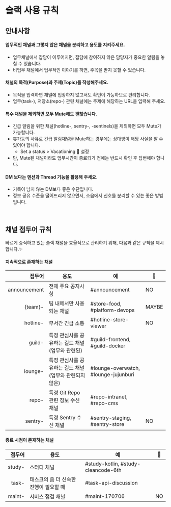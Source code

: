 # 슬랙 사용 규칙

## 안내사항

#### 업무적인 채널과 그렇지 않은 채널을 분리하고 용도를 지켜주세요.

- 업무채널에서 잡담이 이루어지면, 잡담에 참여하지 않은 담당자가 중요한 알림을 놓칠 수 있습니다.
- 비업무 채널에서 업무적인 이야기를 하면, 주목을 받지 못할 수 있습니다.

#### 채널의 목적(Purpose)과 주제(Topic)를 작성해주세요.

- 목적을 입력하면 채널에 입장하지 않고서도 확인이 가능하므로 편리합니다.
- 업무(task-), 저장소(repo-) 관련 채널에는 주제에 해당하는 URL을 입력해 주세요.

#### 특수 채널을 제외하면 모두 Mute해도 괜찮습니다.

- 긴급 알림을 위한 채널(hotline-, sentry-, -sentinels)을 제외하면 모두 Mute가 가능합니다.
- 휴가등의 사유로 긴급 알림채널을 Mute하는 경우에는 상대방이 해당 사실을 알 수 있어야 합니다.
  - Set a status > Vacationing 🌴 설정
- 단, Mute된 채널이라도 업무시간이 종료되기 전에는 반드시 확인 후 답변해야 합니다.

#### DM 보다는 멘션과 Thread 기능을 활용해 주세요.

- 기록이 남지 않는 DM보다 좋은 수단입니다.
- 정보 공유 수준을 떨어뜨리지 않으면서, 소음에서 신호를 분리할 수 있는 좋은 방법입니다.

<br>

## 채널 접두어 규칙

빠르게 증식하고 있는 슬랙 채널을 효율적으로 관리하기 위해, 다음과 같은 규칙을 제시합니다.✨

#### 지속적으로 존재하는 채널

|          접두어 | 용도                               | 예                                        | 🔕    |
| -----------: | -------------------------------- | ---------------------------------------- | ----- |
| announcement | 전체 주요 공지사항                       | &#35;announcement                        | NO    |
|      {team}- | 팀 내에서만 사용되는 채널                   | &#35;store-food, &#35;platform-devops    | MAYBE |
|     hotline- | 부서간 긴급 소통                        | &#35;hotline-store-viewer                | NO    |
|       guild- | 특정 관심사를 공유하는 길드 채널 (업무와 관련된)     | &#35;guild-frontend, &#35;guild-docker   |       |
|      lounge- | 특정 관심사를 공유하는 길드 채널 (업무와 관련되지 않은) | &#35;lounge-overwatch, &#35;lounge-jujunburi |       |
|        repo- | 특정 Git Repo 관련 정보 수신 채널          | &#35;repo-intranet, &#35;repo-cms        |       |
|      sentry- | 특정 Sentry 수신 채널                  | &#35;sentry-staging, &#35;sentry-store   | NO    |

#### 종료 시점이 존재하는 채널

|    접두어 | 용도                     | 예                                        | 🔕   |
| -----: | ---------------------- | ---------------------------------------- | ---- |
| study- | 스터디 채널                 | &#35;study-kotlin, &#35;study-cleancode-6th |      |
|  task- | 태스크의 좀 더 신속한 진행이 필요할 때 | &#35;task-api-discussion                 |      |
| maint- | 서비스 점검 채널              | &#35;maint-170706                        | NO   |
